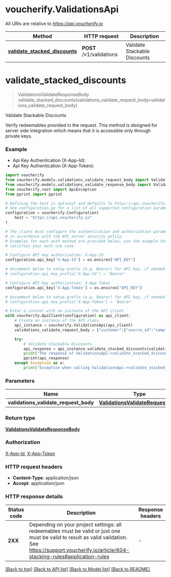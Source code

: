 # voucherify.ValidationsApi

All URIs are relative to *https://api.voucherify.io*

Method | HTTP request | Description
------------- | ------------- | -------------
[**validate_stacked_discounts**](ValidationsApi.md#validate_stacked_discounts) | **POST** /v1/validations | Validate Stackable Discounts


# **validate_stacked_discounts**
> ValidationsValidateResponseBody validate_stacked_discounts(validations_validate_request_body=validations_validate_request_body)

Validate Stackable Discounts

Verify redeemables provided in the request. This method is designed for server side integration which means that it is accessible only through private keys.

### Example

* Api Key Authentication (X-App-Id):
* Api Key Authentication (X-App-Token):

```python
import voucherify
from voucherify.models.validations_validate_request_body import ValidationsValidateRequestBody
from voucherify.models.validations_validate_response_body import ValidationsValidateResponseBody
from voucherify.rest import ApiException
from pprint import pprint

# Defining the host is optional and defaults to https://api.voucherify.io
# See configuration.py for a list of all supported configuration parameters.
configuration = voucherify.Configuration(
    host = "https://api.voucherify.io"
)

# The client must configure the authentication and authorization parameters
# in accordance with the API server security policy.
# Examples for each auth method are provided below, use the example that
# satisfies your auth use case.

# Configure API key authorization: X-App-Id
configuration.api_key['X-App-Id'] = os.environ["API_KEY"]

# Uncomment below to setup prefix (e.g. Bearer) for API key, if needed
# configuration.api_key_prefix['X-App-Id'] = 'Bearer'

# Configure API key authorization: X-App-Token
configuration.api_key['X-App-Token'] = os.environ["API_KEY"]

# Uncomment below to setup prefix (e.g. Bearer) for API key, if needed
# configuration.api_key_prefix['X-App-Token'] = 'Bearer'

# Enter a context with an instance of the API client
with voucherify.ApiClient(configuration) as api_client:
    # Create an instance of the API class
    api_instance = voucherify.ValidationsApi(api_client)
    validations_validate_request_body = {"customer":{"source_id":"sample_customer","metadata":{"key":"value"}},"options":{"expand":["order","redeemable","category"]},"redeemables":[{"object":"voucher","id":"voucher-code"}],"session":{"type":"LOCK"},"order":{"amount":55000,"status":"PAID","items":[{"quantity":2,"price":20000,"source_id":"sample product1","related_object":"product","product":{"metadata":{"key":"value"}}},{"quantity":1,"price":15000,"source_id":"sample product2","related_object":"product","product":{"metadata":{"key":"value"}}}],"metadata":{"key":"value"}}} # ValidationsValidateRequestBody |  (optional)

    try:
        # Validate Stackable Discounts
        api_response = api_instance.validate_stacked_discounts(validations_validate_request_body=validations_validate_request_body)
        print("The response of ValidationsApi->validate_stacked_discounts:\n")
        pprint(api_response)
    except Exception as e:
        print("Exception when calling ValidationsApi->validate_stacked_discounts: %s\n" % e)
```



### Parameters


Name | Type | Description  | Notes
------------- | ------------- | ------------- | -------------
 **validations_validate_request_body** | [**ValidationsValidateRequestBody**](ValidationsValidateRequestBody.md)|  | [optional] 

### Return type

[**ValidationsValidateResponseBody**](ValidationsValidateResponseBody.md)

### Authorization

[X-App-Id](../README.md#X-App-Id), [X-App-Token](../README.md#X-App-Token)

### HTTP request headers

 - **Content-Type**: application/json
 - **Accept**: application/json

### HTTP response details

| Status code | Description | Response headers |
|-------------|-------------|------------------|
**2XX** | Depending on your project settings: all redeemables must be valid or just one must be valid to result as valid validation. See https://support.voucherify.io/article/604-stacking-rules#application-rules |  -  |

[[Back to top]](#) [[Back to API list]](../README.md#documentation-for-api-endpoints) [[Back to Model list]](../README.md#documentation-for-models) [[Back to README]](../README.md)

